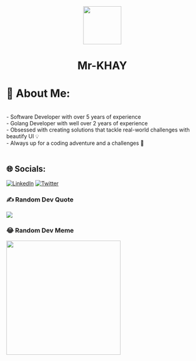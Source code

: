 
<div id="header" align="center">
  <img src="https://media.giphy.com/media/M9gbBd9nbDrOTu1Mqx/giphy.gif" width="100"/>
</div>

<h1 align="center"> Mr-KHAY</h1>

# 💫 About Me:
<br>- Software Developer with over 5 years of experience<br>- Golang Developer with well over 2 years of experience<br>- Obsessed with creating solutions that tackle real-world challenges with beautify UI 💡<br>- Always up for a coding adventure and a challenges 🌟<br><br>


## 🌐 Socials:
[![LinkedIn](https://img.shields.io/badge/LinkedIn-%230077B5.svg?logo=linkedin&logoColor=white)](https://linkedin.com/in/https://www.linkedin.com/in/orji-emmanuel-40b84a213) [![Twitter](https://img.shields.io/badge/Twitter-%231DA1F2.svg?logo=Twitter&logoColor=white)](https://twitter.com/https://twitter.com/KhayBullish) 

### ✍️ Random Dev Quote
![](https://quotes-github-readme.vercel.app/api?type=horizontal&theme=radical)

### 😂 Random Dev Meme
<img src='https://randommeme-five.vercel.app/' style="height: 300px;"/>


<!-- Proudly created with GPRM ( https://gprm.itsvg.in ) -->

